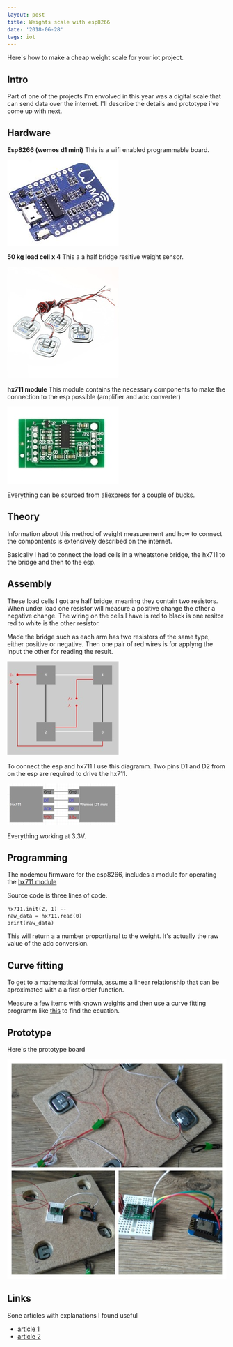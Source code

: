 ```yaml
---
layout: post
title: Weights scale with esp8266
date: '2018-06-28'
tags: iot
---
```



Here's how to make a cheap weight scale for your iot project.


## Intro

Part of one of the projects I'm envolved in this year was a digital scale that can send data over the internet. I'll describe the details and prototype i've come up with next.  

## Hardware

**Esp8266 (wemos d1 mini)** This is a wifi enabled programmable board. 

![placeholder](/public/esp8266/wemos-d1mini.jpg "esp8266")


**50 kg load cell x 4** This a a half bridge resitive weight sensor. 

![placeholder](/public/esp8266/load-cell.jpg "load cell")


**hx711 module** This module contains the necessary components to make the connection to the esp possible (amplifier and adc converter)

![placeholder](/public/esp8266/hx711.jpg "hx711")

Everything can be sourced from aliexpress for a couple of bucks.

## Theory 

Information about this method of weight measurement and how to connect the compontents is extensively described on the internet. 

Basically I had to  connect the load cells in a wheatstone bridge, the hx711 to the bridge and then to the esp.


## Assembly 

These load cells I got are half bridge, meaning they contain two resistors. When under load one resistor will measure a positive change the other a negative change. The wiring on the cells I have is red to black is one resitor red to white is the other resistor. 

Made the bridge such as each arm has two resistors of the same type, either positive or negative. Then one pair of red wires is for applyng the input the other for reading the result.

![placeholder](/public/esp8266/load-cell-bridge.jpg "bridge")


To connect the esp and hx711 I use this diagramm.  Two pins D1 and D2 from on the esp are required to drive the hx711. 

![placeholder](/public/esp8266/esp-hx711.jpg "esp-hx711")

Everything working at 3.3V.

## Programming 

The nodemcu firmware for the esp8266, includes a module for operating the [hx711 module](https://nodemcu.readthedocs.io/en/master/en/modules/hx711/) 

Source code is three lines of code. 

```
hx711.init(2, 1) -- 
raw_data = hx711.read(0)
print(raw_data)
```

This will return a a number proportianal to the weight. It's actually the raw value of the adc conversion.

## Curve fitting 

To get to a mathematical formula, assume a linear relationship that can be aproximated with a a first order function. 

Measure a few items with known weights and then use a curve fitting programm like [this](https://mycurvefit.com/) to find the ecuation.


## Prototype 

Here's the prototype board 

![placeholder](/public/esp8266/weight-proto.jpg "proto")

## Links 

Sone articles with explanations I found useful 

- [article 1](https://electronics.stackexchange.com/questions/102164/3-wire-load-cells-and-wheatstone-bridges-from-a-bathroom-scale/199470)
- [article 2](https://arduino.stackexchange.com/questions/11946/how-to-get-weight-data-from-glass-electronic-bathroom-scale-sensors/18698)

